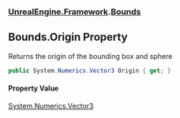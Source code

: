 ### [UnrealEngine.Framework](UnrealEngine_Framework.md 'UnrealEngine.Framework').[Bounds](Bounds.md 'UnrealEngine.Framework.Bounds')
## Bounds.Origin Property
Returns the origin of the bounding box and sphere  
```csharp
public System.Numerics.Vector3 Origin { get; }
```
#### Property Value
[System.Numerics.Vector3](https://docs.microsoft.com/en-us/dotnet/api/System.Numerics.Vector3 'System.Numerics.Vector3')
